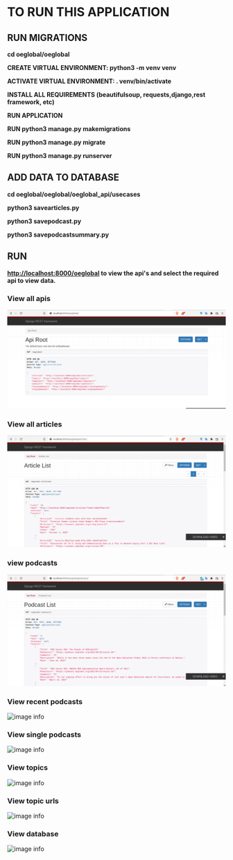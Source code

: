 # TO RUN THIS APPLICATION

## RUN MIGRATIONS

**cd oeglobal/oeglobal**

**CREATE VIRTUAL ENVIRONMENT: python3 -m venv venv**

**ACTIVATE VIRTUAL ENVIRONMENT: . venv/bin/activate**

**INSTALL ALL REQUIREMENTS (beautifulsoup, requests,django,rest framework, etc)**

**RUN APPLICATION**

**RUN python3 manage.py makemigrations**

**RUN python3 manage.py migrate**

**RUN python3 manage.py runserver**

## ADD DATA TO DATABASE

**cd oeglobal/oeglobal/oeglobal\_api/usecases**

**python3 savearticles.py**

**python3 savepodcast.py**

**python3 savepodcastsummary.py**

## RUN

**[http://localhost:8000/oeglobal](http://localhost:8000/oeglobal) to view the api&#39;s and select the required api to view data.**



### View all apis
![image info](oeglobal/pictures/apis.png)

### View all articles
![image info](oeglobal/pictures/articles.png)

### view podcasts
![image info](oeglobal/pictures/podcasts.png)

### View recent podcasts
![image info](oeglobal/pictures/pictures/recentpodcasts.png)

### View single podcasts
![image info](oeglobal/pictures/pictures/singlepodcast.png)

### View topics
![image info](oeglobal/pictures/pictures/topics.png)

### View topic urls
![image info](oeglobal/pictures/pictures/topicurls.png)

### View database
![image info](oeglobal/pictures/pictures/databases.png)